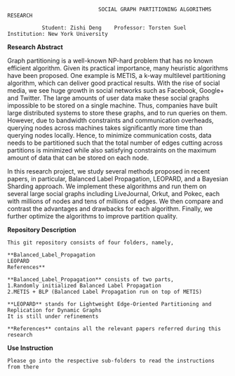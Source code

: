                                  SOCIAL GRAPH PARTITIONING ALGORITHMS RESEARCH

	           Student: Zishi Deng    Professor: Torsten Suel  Institution: New York University
      
**Research Abstract**

Graph partitioning is a well-known NP-hard problem that has no known efficient algorithm. Given its practical importance, many heuristic algorithms have been proposed. One example is METIS, a k-way multilevel partitioning algorithm, which can deliver good practical results. With the rise of social media, we see huge growth in social networks such as Facebook, Google+ and Twitter. The large amounts of user data make these social graphs impossible to be stored on a single machine. Thus, companies have built large distributed systems to store these graphs, and to run queries on them. However, due to bandwidth constraints and communication overheads, querying nodes across machines takes significantly more time than querying nodes locally. Hence, to minimize communication costs, data needs to be partitioned such that the total number of edges cutting across partitions is minimized while also satisfying constraints on the maximum amount of data that can be stored on each node.

In this research project, we study several methods proposed in recent papers, in particular, Balanced Label Propagation, LEOPARD, and a Bayesian Sharding approach. We implement these algorithms and run them on several large social graphs including LiveJournal, Orkut, and Pokec, each with millions of nodes and tens of millions of edges. We then compare and contrast the advantages and drawbacks for each algorithm. Finally, we further optimize the algorithms to improve partition quality.



**Repository Description**

	This git repository consists of four folders, namely,

	**Balanced_Label_Propagation
	LEOPARD
	References**

	**Balanced_Label_Propagation** consists of two parts,
	1.Randomly initialized Balanced Label Propagation
	2.METIS + BLP (Balanced Label Propagation run on top of METIS)

	**LEOPARD** stands for Lightweight Edge-Oriented Partitioning and Replication for Dynamic Graphs
	It is still under refinements

	**References** contains all the relevant papers referred during this research 
	

**Use Instruction**

	Please go into the respective sub-folders to read the instructions from there
